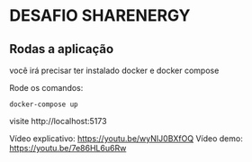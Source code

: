 # DESAFIO SHARENERGY

## Rodas a aplicação

você irá precisar ter instalado docker e docker compose

Rode os comandos: 

```
docker-compose up
```

visite http://localhost:5173

Vídeo explicativo: https://youtu.be/wyNIJ0BXfOQ
Vídeo demo: https://youtu.be/7e86HL6u6Rw